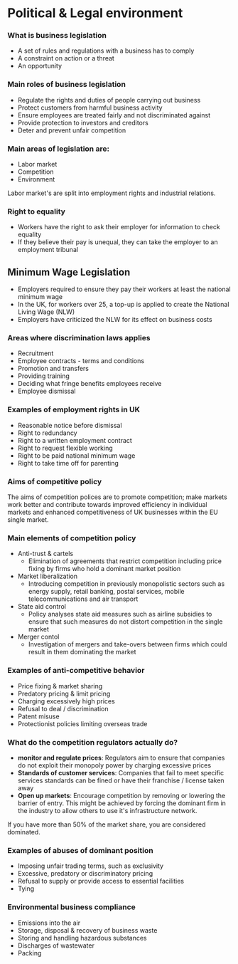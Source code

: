 # Political & Legal environment

### What is business legislation
* A set of rules and regulations with 
  a business has to comply
* A constraint on action or a threat
* An opportunity

### Main roles of business legislation
* Regulate the rights and duties of people carrying out business
* Protect customers from harmful business activity
* Ensure employees are treated fairly and not discriminated against
* Provide protection to investors and creditors
* Deter and prevent unfair competition

### Main areas of legislation are: 
* Labor market
* Competition 
* Environment

Labor market's are split into employment rights and industrial relations.

### Right to equality
* Workers have the right to ask their employer for
  information to check equality
* If they believe their pay is unequal, they can
  take the employer to an employment tribunal

## Minimum Wage Legislation
* Employers required to ensure they pay their
  workers at least the national minimum wage
* In the UK, for workers over 25, a top-up is applied to create
  the National Living Wage (NLW)
* Employers have criticized the NLW for its effect on business costs

### Areas where discrimination laws applies
* Recruitment
* Employee contracts - terms and conditions
* Promotion and transfers
* Providing training
* Deciding what fringe benefits employees receive
* Employee dismissal

### Examples of employment rights in UK
* Reasonable notice before dismissal
* Right to redundancy
* Right to a written employment contract
* Right to request flexible working
* Right to be paid national minimum wage
* Right to take time off for parenting

### Aims of competitive policy
The aims of competition polices are to promote competition; make markets work
better and contribute towards improved efficiency in individual markets and 
enhanced competitiveness of UK businesses within the EU single market.

### Main elements of competition policy
* Anti-trust & cartels
  - Elimination of agreements that restrict competition including 
  price fixing by firms who hold a dominant market position
* Market liberalization
  - Introducing competition in previously monopolistic sectors such as energy supply, retail banking, postal services, mobile telecommunications and air transport
* State aid control
  - Policy analyses state aid measures such as airline subsidies
  to ensure that such measures do not distort competition in the single market
* Merger contol
  - Investigation of mergers and take-overs between firms which could result
  in them dominating the market

### Examples of anti-competitive behavior
* Price fixing & market sharing
* Predatory pricing & limit pricing
* Charging excessively high prices
* Refusal to deal / discrimination
* Patent misuse
* Protectionist policies limiting overseas trade

### What do the competition regulators actually do?
* **monitor and regulate prices**: Regulators aim to ensure that companies
  do not exploit their monopoly power by charging excessive prices
* **Standards of customer services**: Companies that fail to meet specific
  services standards can be fined or have their 
  franchise / license taken away
* **Open up markets**: Encourage competition by removing or lowering the 
  barrier of entry. This might be achieved by forcing the dominant firm in the 
  industry to allow others to use it's infrastructure network.

If you have more than 50% of the market share, you are considered dominated.

### Examples of abuses of dominant position
* Imposing unfair trading terms, such as exclusivity
* Excessive, predatory or discriminatory pricing
* Refusal to supply or provide access to essential facilities
* Tying

### Environmental business compliance
* Emissions into the air
* Storage, disposal & recovery of business waste
* Storing and handling hazardous substances
* Discharges of wastewater
* Packing
